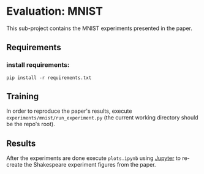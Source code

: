 # Evaluation: MNIST

This sub-project contains the MNIST experiments presented in the paper. 

## Requirements

### install requirements:

```setup
pip install -r requirements.txt
```

## Training

In order to reproduce the paper's results, execute `experiments/mnist/run_experiment.py` (the current working directory should be the repo's root).

## Results

After the experiments are done execute `plots.ipynb` using [Jupyter](https://jupyter.org/) to re-create the Shakespeare experiment figures from the paper. 
